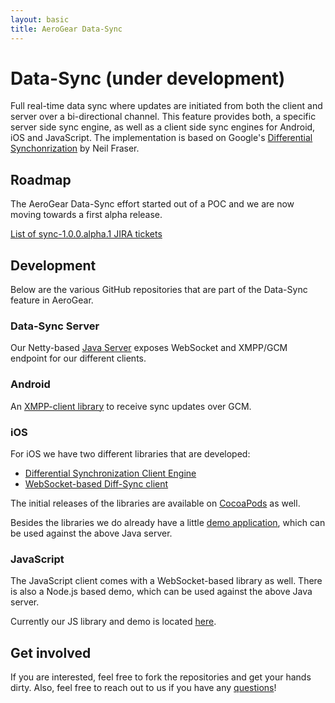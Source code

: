 ```yaml
---
layout: basic
title: AeroGear Data-Sync
---
```


# Data-Sync (under development)

Full real-time data sync where updates are initiated from both the client and server over a bi-directional channel. This feature provides both, a specific server side sync engine, as well as a client side sync engines for Android, iOS and JavaScript. The implementation is based on Google's [Differential Synchonrization](http://research.google.com/pubs/pub35605.html) by Neil Fraser.


## Roadmap

The AeroGear Data-Sync effort started out of a POC and we are now moving towards a first alpha release. 

[List of sync-1.0.0.alpha.1 JIRA tickets](https://issues.jboss.org/issues/?filter=12323088)

## Development

Below are the various GitHub repositories that are part of the Data-Sync feature in AeroGear.

### Data-Sync Server

Our Netty-based [Java Server](https://github.com/aerogear/aerogear-sync-server) exposes WebSocket and XMPP/GCM endpoint for our different clients.

### Android

An [XMPP-client library](https://github.com/aerogear/aerogear-sync-server/tree/master/client-xmpp) to receive sync updates over GCM.

### iOS 

For iOS we have two different libraries that are developed:

* [Differential Synchronization Client Engine](https://github.com/aerogear/aerogear-ios-sync)
* [WebSocket-based Diff-Sync client](https://github.com/aerogear/aerogear-ios-sync-client)

The initial releases of the libraries are available on [CocoaPods](http://cocoapods.org/?q=AeroGearSync) as well.

Besides the libraries we do already have a little [demo application](https://github.com/aerogear/aerogear-ios-sync-demo), which can be used against the above Java server.

### JavaScript

The JavaScript client comes with a WebSocket-based library as well. There is also a Node.js based demo, which can be used against the above Java server.

Currently our JS library and demo is located [here](https://github.com/aerogear/aerogear-sync-server/tree/master/js-client).

## Get involved

If you are interested, feel free to fork the repositories and get your hands dirty. Also, feel free to reach out to us if you have any [questions](/community)!
